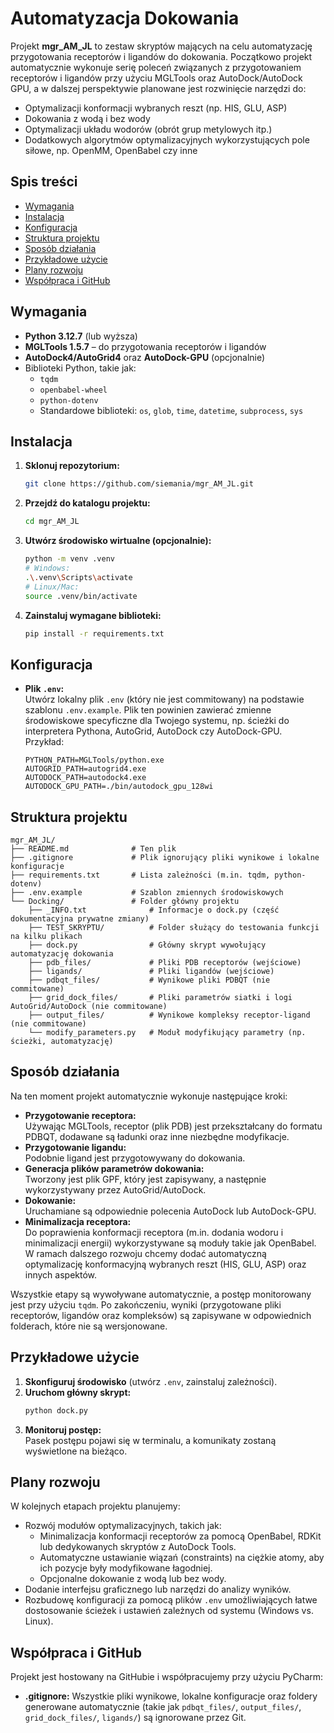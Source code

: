 # Automatyzacja Dokowania

Projekt **mgr_AM_JL** to zestaw skryptów mających na celu automatyzację przygotowania receptorów i ligandów do dokowania. Początkowo projekt automatycznie wykonuje serię poleceń związanych z przygotowaniem receptorów i ligandów przy użyciu MGLTools oraz AutoDock/AutoDock GPU, a w dalszej perspektywie planowane jest rozwinięcie narzędzi do:

- Optymalizacji konformacji wybranych reszt (np. HIS, GLU, ASP)
- Dokowania z wodą i bez wody
- Optymalizacji układu wodorów (obrót grup metylowych itp.)
- Dodatkowych algorytmów optymalizacyjnych wykorzystujących pole siłowe, np. OpenMM, OpenBabel czy inne

## Spis treści

- [Wymagania](#wymagania)
- [Instalacja](#instalacja)
- [Konfiguracja](#konfiguracja)
- [Struktura projektu](#struktura-projektu)
- [Sposób działania](#sposób-działania)
- [Przykładowe użycie](#przykładowe-użycie)
- [Plany rozwoju](#plany-rozwoju)
- [Współpraca i GitHub](#współpraca-i-github)

## Wymagania

- **Python 3.12.7** (lub wyższa)
- **MGLTools 1.5.7** – do przygotowania receptorów i ligandów
- **AutoDock4/AutoGrid4** oraz **AutoDock-GPU** (opcjonalnie)
- Biblioteki Python, takie jak:
  - `tqdm`
  - `openbabel-wheel`
  - `python-dotenv`
  - Standardowe biblioteki: `os`, `glob`, `time`, `datetime`, `subprocess`, `sys`

## Instalacja

1. **Sklonuj repozytorium:**
   ```bash
   git clone https://github.com/siemania/mgr_AM_JL.git
   ```
2. **Przejdź do katalogu projektu:**
   ```bash
   cd mgr_AM_JL
   ```
3. **Utwórz środowisko wirtualne (opcjonalnie):**
   ```bash
   python -m venv .venv
   # Windows:
   .\.venv\Scripts\activate
   # Linux/Mac:
   source .venv/bin/activate
   ```
4. **Zainstaluj wymagane biblioteki:**
   ```bash
   pip install -r requirements.txt
   ```
   
## Konfiguracja

- **Plik `.env`:**  
  Utwórz lokalny plik `.env` (który nie jest commitowany) na podstawie szablonu `.env.example`. Plik ten powinien zawierać zmienne środowiskowe specyficzne dla Twojego systemu, np. ścieżki do interpretera Pythona, AutoGrid, AutoDock czy AutoDock-GPU.  
  Przykład:
  ```dotenv
  PYTHON_PATH=MGLTools/python.exe
  AUTOGRID_PATH=autogrid4.exe
  AUTODOCK_PATH=autodock4.exe
  AUTODOCK_GPU_PATH=./bin/autodock_gpu_128wi
  ```
  
## Struktura projektu

```
mgr_AM_JL/
├── README.md              # Ten plik
├── .gitignore             # Plik ignorujący pliki wynikowe i lokalne konfiguracje
├── requirements.txt       # Lista zależności (m.in. tqdm, python-dotenv)
├── .env.example           # Szablon zmiennych środowiskowych
└── Docking/               # Folder główny projektu
    ├── _INFO.txt              # Informacje o dock.py (część dokumentacyjna prywatne zmiany)
    ├── TEST_SKRYPTU/          # Folder służący do testowania funkcji na kilku plikach
    ├── dock.py                # Główny skrypt wywołujący automatyzację dokowania
    ├── pdb_files/             # Pliki PDB receptorów (wejściowe)
    ├── ligands/               # Pliki ligandów (wejściowe)
    ├── pdbqt_files/           # Wynikowe pliki PDBQT (nie commitowane)
    ├── grid_dock_files/       # Pliki parametrów siatki i logi AutoGrid/AutoDock (nie commitowane)
    ├── output_files/          # Wynikowe kompleksy receptor-ligand (nie commitowane)
    └── modify_parameters.py   # Moduł modyfikujący parametry (np. ścieżki, automatyzację)
```

## Sposób działania

Na ten moment projekt automatycznie wykonuje następujące kroki:
- **Przygotowanie receptora:**  
  Używając MGLTools, receptor (plik PDB) jest przekształcany do formatu PDBQT, dodawane są ładunki oraz inne niezbędne modyfikacje.
- **Przygotowanie ligandu:**  
  Podobnie ligand jest przygotowywany do dokowania.
- **Generacja plików parametrów dokowania:**  
  Tworzony jest plik GPF, który jest zapisywany, a następnie wykorzystywany przez AutoGrid/AutoDock.
- **Dokowanie:**  
  Uruchamiane są odpowiednie polecenia AutoDock lub AutoDock-GPU.
- **Minimalizacja receptora:**  
  Do poprawienia konformacji receptora (m.in. dodania wodoru i minimalizacji energii) wykorzystywane są moduły takie jak OpenBabel. W ramach dalszego rozwoju chcemy dodać automatyczną optymalizację konformacyjną wybranych reszt (HIS, GLU, ASP) oraz innych aspektów.

Wszystkie etapy są wywoływane automatycznie, a postęp monitorowany jest przy użyciu `tqdm`. Po zakończeniu, wyniki (przygotowane pliki receptorów, ligandów oraz kompleksów) są zapisywane w odpowiednich folderach, które nie są wersjonowane.

## Przykładowe użycie

1. **Skonfiguruj środowisko** (utwórz `.env`, zainstaluj zależności).
2. **Uruchom główny skrypt:**
   ```bash
   python dock.py
   ```
3. **Monitoruj postęp:**  
   Pasek postępu pojawi się w terminalu, a komunikaty zostaną wyświetlone na bieżąco.

## Plany rozwoju

W kolejnych etapach projektu planujemy:
- Rozwój modułów optymalizacyjnych, takich jak:
  - Minimalizacja konformacji receptorów za pomocą OpenBabel, RDKit lub dedykowanych skryptów z AutoDock Tools.
  - Automatyczne ustawianie wiązań (constraints) na ciężkie atomy, aby ich pozycje były modyfikowane łagodniej.
  - Opcjonalne dokowanie z wodą lub bez wody.
- Dodanie interfejsu graficznego lub narzędzi do analizy wyników.
- Rozbudowę konfiguracji za pomocą plików `.env` umożliwiających łatwe dostosowanie ścieżek i ustawień zależnych od systemu (Windows vs. Linux).

## Współpraca i GitHub

Projekt jest hostowany na GitHubie i współpracujemy przy użyciu PyCharm:
- **.gitignore:** Wszystkie pliki wynikowe, lokalne konfiguracje oraz foldery generowane automatycznie (takie jak `pdbqt_files/`, `output_files/`, `grid_dock_files/`, `ligands/`) są ignorowane przez Git.
